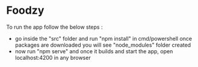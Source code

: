 # Foodzy

To run the app follow the below steps :

 - go inside the "src" folder and run "npm install" in cmd/powershell once packages are downloaded you will see "node_modules" folder created
 - now run "npm serve" and once it builds and start the app, open localhost:4200 in any browser
